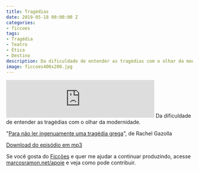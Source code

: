 ```yaml
---
title: Tragédias
date: 2019-05-18 00:00:00 Z
categories:
- ficcoes
tags:
- Tragédia
- Teatro
- Ética
- Destino
description: Da dificuldade de entender as tragédias com o olhar da modernidade.
image: ficcoes400x200.jpg
---
```


<iframe src="https://anchor.fm/podcastficcoes/embed/episodes/Tragdias-e42rku" height="102px" width="400px" frameborder="0" scrolling="no"></iframe>
Da dificuldade de entender as tragédias com o olhar da modernidade.

"[Para não ler ingenuamente uma tragédia grega](https://www.estantevirtual.com.br/livros/rachel-gazolla/para-nao-ler-ingenuamente-uma-tragedia-grega/1043917539)", de Rachel Gazolla

[Download do episódio em mp3](https://drive.google.com/file/d/1RXL3GOrg69W-iHRKyiaW2u6pEDFFe2al/view?usp=sharing)
 
Se você gosta do [Ficções](https://marcosramon.net/ficcoes/) e quer me ajudar a continuar produzindo, acesse [marcosramon.net/apoie](https://marcosramon.net/apoie/) e veja como pode contribuir. 
